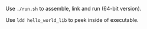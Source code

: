 
Use `./run.sh` to assemble, link and run (64-bit version).

Use `ldd hello_world_lib` to peek inside of executable.